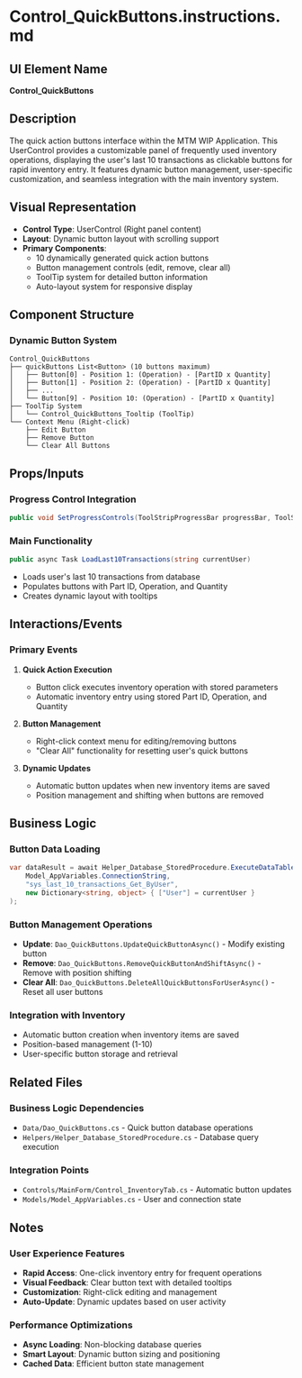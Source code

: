 # Control_QuickButtons.instructions.md

## UI Element Name
**Control_QuickButtons**

## Description
The quick action buttons interface within the MTM WIP Application. This UserControl provides a customizable panel of frequently used inventory operations, displaying the user's last 10 transactions as clickable buttons for rapid inventory entry. It features dynamic button management, user-specific customization, and seamless integration with the main inventory system.

## Visual Representation
- **Control Type**: UserControl (Right panel content)
- **Layout**: Dynamic button layout with scrolling support
- **Primary Components**:
  - 10 dynamically generated quick action buttons
  - Button management controls (edit, remove, clear all)
  - ToolTip system for detailed button information
  - Auto-layout system for responsive display

## Component Structure

### **Dynamic Button System**
```
Control_QuickButtons
├── quickButtons List<Button> (10 buttons maximum)
│   ├── Button[0] - Position 1: (Operation) - [PartID x Quantity]
│   ├── Button[1] - Position 2: (Operation) - [PartID x Quantity]
│   ├── ...
│   └── Button[9] - Position 10: (Operation) - [PartID x Quantity]
├── ToolTip System
│   └── Control_QuickButtons_Tooltip (ToolTip)
└── Context Menu (Right-click)
    ├── Edit Button
    ├── Remove Button
    └── Clear All Buttons
```

## Props/Inputs

### **Progress Control Integration**
```csharp
public void SetProgressControls(ToolStripProgressBar progressBar, ToolStripStatusLabel statusLabel)
```

### **Main Functionality**
```csharp
public async Task LoadLast10Transactions(string currentUser)
```
- Loads user's last 10 transactions from database
- Populates buttons with Part ID, Operation, and Quantity
- Creates dynamic layout with tooltips

## Interactions/Events

### **Primary Events**
1. **Quick Action Execution**
   - Button click executes inventory operation with stored parameters
   - Automatic inventory entry using stored Part ID, Operation, and Quantity

2. **Button Management**
   - Right-click context menu for editing/removing buttons
   - "Clear All" functionality for resetting user's quick buttons

3. **Dynamic Updates**
   - Automatic button updates when new inventory items are saved
   - Position management and shifting when buttons are removed

## Business Logic

### **Button Data Loading**
```csharp
var dataResult = await Helper_Database_StoredProcedure.ExecuteDataTableWithStatus(
    Model_AppVariables.ConnectionString,
    "sys_last_10_transactions_Get_ByUser",
    new Dictionary<string, object> { ["User"] = currentUser }
);
```

### **Button Management Operations**
- **Update**: `Dao_QuickButtons.UpdateQuickButtonAsync()` - Modify existing button
- **Remove**: `Dao_QuickButtons.RemoveQuickButtonAndShiftAsync()` - Remove with position shifting
- **Clear All**: `Dao_QuickButtons.DeleteAllQuickButtonsForUserAsync()` - Reset all user buttons

### **Integration with Inventory**
- Automatic button creation when inventory items are saved
- Position-based management (1-10)
- User-specific button storage and retrieval

## Related Files

### **Business Logic Dependencies**
- `Data/Dao_QuickButtons.cs` - Quick button database operations
- `Helpers/Helper_Database_StoredProcedure.cs` - Database query execution

### **Integration Points**
- `Controls/MainForm/Control_InventoryTab.cs` - Automatic button updates
- `Models/Model_AppVariables.cs` - User and connection state

## Notes

### **User Experience Features**
- **Rapid Access**: One-click inventory entry for frequent operations
- **Visual Feedback**: Clear button text with detailed tooltips
- **Customization**: Right-click editing and management
- **Auto-Update**: Dynamic updates based on user activity

### **Performance Optimizations**
- **Async Loading**: Non-blocking database queries
- **Smart Layout**: Dynamic button sizing and positioning
- **Cached Data**: Efficient button state management